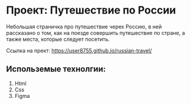 # Проект: Путешествие по России

Небольшая страничка про путешествие черех Россию, в ней рассказано о том, как на поезде совершить путешествие по стране, а также места, которые следует посетить.

Ссылка на прект: https://user8755.github.io/russian-travel/

## Использемые технолгии:
1. Html
2. Css
3. Figma
